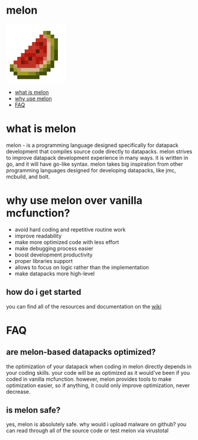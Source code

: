 # melon

![melon logo](./assets/melon.png)

- [what is melon](#what-is-melon)
- [why use melon](#why-use-melon-over-vanilla-mcfunction)
- [FAQ](#faq)

# what is melon

melon - is a programming language designed specifically for datapack development that compiles source code directly to datapacks. melon strives to improve datapack development experience in many ways. it is written in go, and it will have go-like syntax. melon takes big inspiration from other programming languages designed for developing datapacks, like jmc, mcbuild, and bolt.

# why use melon over vanilla mcfunction?

- avoid hard coding and repetitive routine work
- improve readability
- make more optimized code with less effort
- make debugging process easier
- boost development productivity
- proper libraries support
- allows to focus on logic rather than the implementation
- make datapacks more high-level

## how do i get started

you can find all of the resources and documentation on the [wiki](https://github.com/melonlang/melon/wiki)

# FAQ

## are melon-based datapacks optimized?

the optimization of your datapack when coding in melon directly depends in your coding skills. your code will be as optimized as it would've been if you coded in vanilla mcfunction. however, melon provides tools to make optimization easier, so if anything, it could only improve optimization, never decrease.

## is melon safe?

yes, melon is absolutely safe. why would i upload malware on github? you can read through all of the source code or test melon via virustotal
